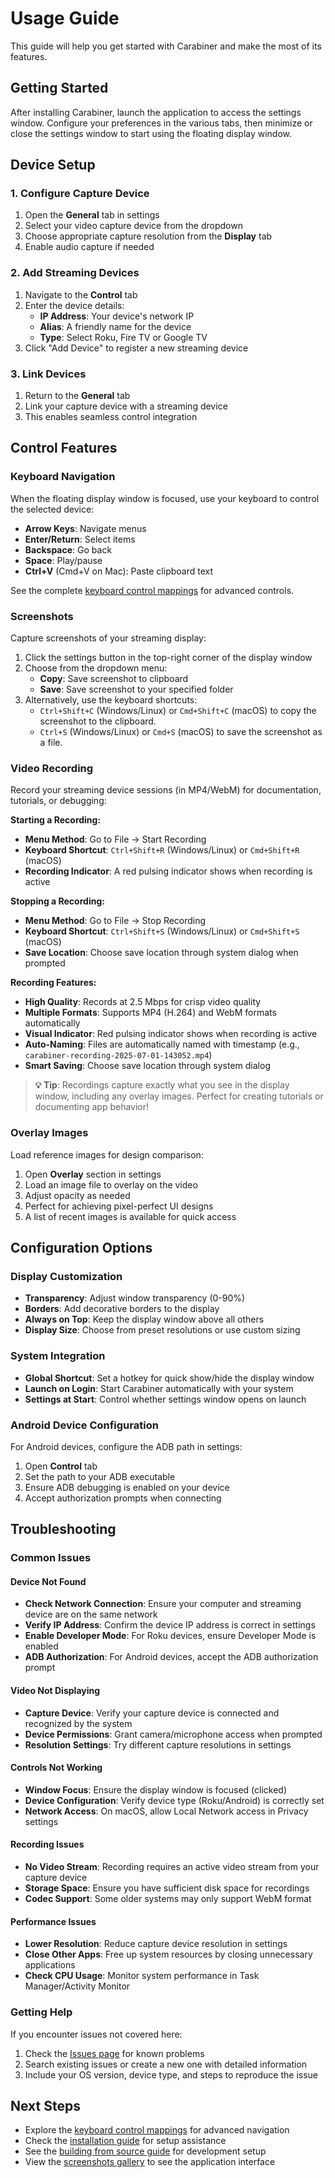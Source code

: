 # Usage Guide

This guide will help you get started with Carabiner and make the most of its features.

## Getting Started

After installing Carabiner, launch the application to access the settings window. Configure your preferences in the various tabs, then minimize or close the settings window to start using the floating display window.

## Device Setup

### 1. Configure Capture Device

1. Open the **General** tab in settings
2. Select your video capture device from the dropdown
3. Choose appropriate capture resolution from the **Display** tab
4. Enable audio capture if needed

### 2. Add Streaming Devices

1. Navigate to the **Control** tab
2. Enter the device details:
   - **IP Address**: Your device's network IP
   - **Alias**: A friendly name for the device
   - **Type**: Select Roku, Fire TV or Google TV
3. Click "Add Device" to register a new streaming device

### 3. Link Devices

1. Return to the **General** tab
2. Link your capture device with a streaming device
3. This enables seamless control integration

## Control Features

### Keyboard Navigation

When the floating display window is focused, use your keyboard to control the selected device:

- **Arrow Keys**: Navigate menus
- **Enter/Return**: Select items
- **Backspace**: Go back
- **Space**: Play/pause
- **Ctrl+V** (Cmd+V on Mac): Paste clipboard text

See the complete [keyboard control mappings](./key-mappings.md) for advanced controls.

### Screenshots

Capture screenshots of your streaming display:

1. Click the settings button in the top-right corner of the display window
2. Choose from the dropdown menu:
   - **Copy**: Save screenshot to clipboard
   - **Save**: Save screenshot to your specified folder
3. Alternatively, use the keyboard shortcuts:
   - `Ctrl+Shift+C` (Windows/Linux) or `Cmd+Shift+C` (macOS) to copy the screenshot to the clipboard.
   - `Ctrl+S` (Windows/Linux) or `Cmd+S` (macOS) to save the screenshot as a file.

### Video Recording

Record your streaming device sessions (in MP4/WebM) for documentation, tutorials, or debugging:

**Starting a Recording:**

- **Menu Method**: Go to File → Start Recording
- **Keyboard Shortcut**: `Ctrl+Shift+R` (Windows/Linux) or `Cmd+Shift+R` (macOS)
- **Recording Indicator**: A red pulsing indicator shows when recording is active

**Stopping a Recording:**

- **Menu Method**: Go to File → Stop Recording
- **Keyboard Shortcut**: `Ctrl+Shift+S` (Windows/Linux) or `Cmd+Shift+S` (macOS)
- **Save Location**: Choose save location through system dialog when prompted

**Recording Features:**

- **High Quality**: Records at 2.5 Mbps for crisp video quality
- **Multiple Formats**: Supports MP4 (H.264) and WebM formats automatically
- **Visual Indicator**: Red pulsing indicator shows when recording is active
- **Auto-Naming**: Files are automatically named with timestamp (e.g., `carabiner-recording-2025-07-01-143052.mp4`)
- **Smart Saving**: Choose save location through system dialog

> **💡 Tip**: Recordings capture exactly what you see in the display window, including any overlay images. Perfect for creating tutorials or documenting app behavior!

### Overlay Images

Load reference images for design comparison:

1. Open **Overlay** section in settings
2. Load an image file to overlay on the video
3. Adjust opacity as needed
4. Perfect for achieving pixel-perfect UI designs
5. A list of recent images is available for quick access

## Configuration Options

### Display Customization

- **Transparency**: Adjust window transparency (0-90%)
- **Borders**: Add decorative borders to the display
- **Always on Top**: Keep the display window above all others
- **Display Size**: Choose from preset resolutions or use custom sizing

### System Integration

- **Global Shortcut**: Set a hotkey for quick show/hide the display window
- **Launch on Login**: Start Carabiner automatically with your system
- **Settings at Start**: Control whether settings window opens on launch

### Android Device Configuration

For Android devices, configure the ADB path in settings:

1. Open **Control** tab
2. Set the path to your ADB executable
3. Ensure ADB debugging is enabled on your device
4. Accept authorization prompts when connecting

## Troubleshooting

### Common Issues

#### Device Not Found

- **Check Network Connection**: Ensure your computer and streaming device are on the same network
- **Verify IP Address**: Confirm the device IP address is correct in settings
- **Enable Developer Mode**: For Roku devices, ensure Developer Mode is enabled
- **ADB Authorization**: For Android devices, accept the ADB authorization prompt

#### Video Not Displaying

- **Capture Device**: Verify your capture device is connected and recognized by the system
- **Device Permissions**: Grant camera/microphone access when prompted
- **Resolution Settings**: Try different capture resolutions in settings

#### Controls Not Working

- **Window Focus**: Ensure the display window is focused (clicked)
- **Device Configuration**: Verify device type (Roku/Android) is correctly set
- **Network Access**: On macOS, allow Local Network access in Privacy settings

#### Recording Issues

- **No Video Stream**: Recording requires an active video stream from your capture device
- **Storage Space**: Ensure you have sufficient disk space for recordings
- **Codec Support**: Some older systems may only support WebM format

#### Performance Issues

- **Lower Resolution**: Reduce capture device resolution in settings
- **Close Other Apps**: Free up system resources by closing unnecessary applications
- **Check CPU Usage**: Monitor system performance in Task Manager/Activity Monitor

### Getting Help

If you encounter issues not covered here:

1. Check the [Issues page](https://github.com/lvcabral/carabiner/issues) for known problems
2. Search existing issues or create a new one with detailed information
3. Include your OS version, device type, and steps to reproduce the issue

## Next Steps

- Explore the [keyboard control mappings](./key-mappings.md) for advanced navigation
- Check the [installation guide](./installation.md) for setup assistance
- See the [building from source guide](./building-from-source.md) for development setup
- View the [screenshots gallery](./screenshots.md) to see the application interface
